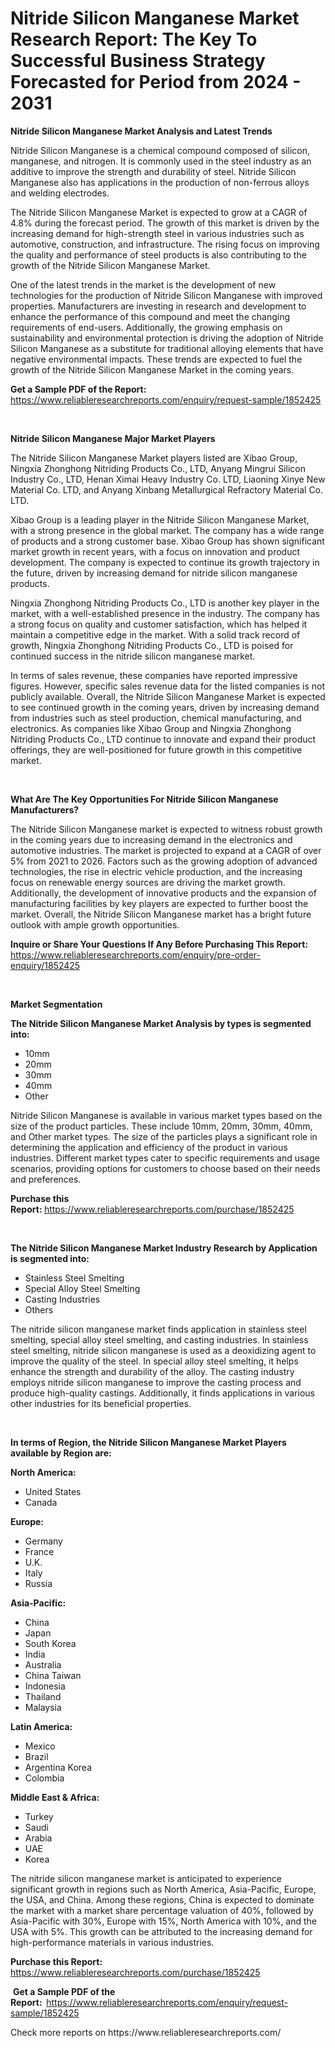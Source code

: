 <p><h1>Nitride Silicon Manganese Market Research Report: The Key To Successful Business Strategy Forecasted for Period from 2024 - 2031</h1></p><p><strong>Nitride Silicon Manganese Market Analysis and Latest Trends</strong></p>
<p><p>Nitride Silicon Manganese is a chemical compound composed of silicon, manganese, and nitrogen. It is commonly used in the steel industry as an additive to improve the strength and durability of steel. Nitride Silicon Manganese also has applications in the production of non-ferrous alloys and welding electrodes.</p><p>The Nitride Silicon Manganese Market is expected to grow at a CAGR of 4.8% during the forecast period. The growth of this market is driven by the increasing demand for high-strength steel in various industries such as automotive, construction, and infrastructure. The rising focus on improving the quality and performance of steel products is also contributing to the growth of the Nitride Silicon Manganese Market.</p><p>One of the latest trends in the market is the development of new technologies for the production of Nitride Silicon Manganese with improved properties. Manufacturers are investing in research and development to enhance the performance of this compound and meet the changing requirements of end-users. Additionally, the growing emphasis on sustainability and environmental protection is driving the adoption of Nitride Silicon Manganese as a substitute for traditional alloying elements that have negative environmental impacts. These trends are expected to fuel the growth of the Nitride Silicon Manganese Market in the coming years.</p></p>
<p><strong>Get a Sample PDF of the Report:&nbsp;</strong> <a href="https://www.reliableresearchreports.com/enquiry/request-sample/1852425">https://www.reliableresearchreports.com/enquiry/request-sample/1852425</a></p>
<p>&nbsp;</p>
<p><strong>Nitride Silicon Manganese Major Market Players</strong></p>
<p><p>The Nitride Silicon Manganese Market players listed are Xibao Group, Ningxia Zhonghong Nitriding Products Co., LTD, Anyang Mingrui Silicon Industry Co., LTD, Henan Ximai Heavy Industry Co. LTD, Liaoning Xinye New Material Co. LTD, and Anyang Xinbang Metallurgical Refractory Material Co. LTD.</p><p>Xibao Group is a leading player in the Nitride Silicon Manganese Market, with a strong presence in the global market. The company has a wide range of products and a strong customer base. Xibao Group has shown significant market growth in recent years, with a focus on innovation and product development. The company is expected to continue its growth trajectory in the future, driven by increasing demand for nitride silicon manganese products.</p><p>Ningxia Zhonghong Nitriding Products Co., LTD is another key player in the market, with a well-established presence in the industry. The company has a strong focus on quality and customer satisfaction, which has helped it maintain a competitive edge in the market. With a solid track record of growth, Ningxia Zhonghong Nitriding Products Co., LTD is poised for continued success in the nitride silicon manganese market.</p><p>In terms of sales revenue, these companies have reported impressive figures. However, specific sales revenue data for the listed companies is not publicly available. Overall, the Nitride Silicon Manganese Market is expected to see continued growth in the coming years, driven by increasing demand from industries such as steel production, chemical manufacturing, and electronics. As companies like Xibao Group and Ningxia Zhonghong Nitriding Products Co., LTD continue to innovate and expand their product offerings, they are well-positioned for future growth in this competitive market.</p></p>
<p>&nbsp;</p>
<p><strong>What Are The Key Opportunities For Nitride Silicon Manganese Manufacturers?</strong></p>
<p><p>The Nitride Silicon Manganese market is expected to witness robust growth in the coming years due to increasing demand in the electronics and automotive industries. The market is projected to expand at a CAGR of over 5% from 2021 to 2026. Factors such as the growing adoption of advanced technologies, the rise in electric vehicle production, and the increasing focus on renewable energy sources are driving the market growth. Additionally, the development of innovative products and the expansion of manufacturing facilities by key players are expected to further boost the market. Overall, the Nitride Silicon Manganese market has a bright future outlook with ample growth opportunities.</p></p>
<p><strong>Inquire or Share Your Questions If Any Before Purchasing This Report:</strong> <a href="https://www.reliableresearchreports.com/enquiry/pre-order-enquiry/1852425">https://www.reliableresearchreports.com/enquiry/pre-order-enquiry/1852425</a></p>
<p>&nbsp;</p>
<p><strong>Market Segmentation</strong></p>
<p><strong>The Nitride Silicon Manganese Market Analysis by types is segmented into:</strong></p>
<p><ul><li>10mm</li><li>20mm</li><li>30mm</li><li>40mm</li><li>Other</li></ul></p>
<p><p>Nitride Silicon Manganese is available in various market types based on the size of the product particles. These include 10mm, 20mm, 30mm, 40mm, and Other market types. The size of the particles plays a significant role in determining the application and efficiency of the product in various industries. Different market types cater to specific requirements and usage scenarios, providing options for customers to choose based on their needs and preferences.</p></p>
<p><strong>Purchase this Report:&nbsp;</strong><a href="https://www.reliableresearchreports.com/purchase/1852425">https://www.reliableresearchreports.com/purchase/1852425</a></p>
<p>&nbsp;</p>
<p><strong>The Nitride Silicon Manganese Market Industry Research by Application is segmented into:</strong></p>
<p><ul><li>Stainless Steel Smelting</li><li>Special Alloy Steel Smelting</li><li>Casting Industries</li><li>Others</li></ul></p>
<p><p>The nitride silicon manganese market finds application in stainless steel smelting, special alloy steel smelting, and casting industries. In stainless steel smelting, nitride silicon manganese is used as a deoxidizing agent to improve the quality of the steel. In special alloy steel smelting, it helps enhance the strength and durability of the alloy. The casting industry employs nitride silicon manganese to improve the casting process and produce high-quality castings. Additionally, it finds applications in various other industries for its beneficial properties.</p></p>
<p>&nbsp;</p>
<p><strong>In terms of Region, the Nitride Silicon Manganese Market Players available by Region are:</strong></p>
<p>
    <p> <strong> North America: </strong>
        <ul>
            <li>United States</li>
            <li>Canada</li>
        </ul>
        </p> 
    <p> <strong> Europe: </strong>
        <ul>
            <li>Germany</li>
            <li>France</li>
            <li>U.K.</li>
            <li>Italy</li>
            <li>Russia</li>
        </ul>
        </p> 
    <p> <strong> Asia-Pacific: </strong>
        <ul>
            <li>China</li>
            <li>Japan</li>
            <li>South Korea</li>
            <li>India</li>
            <li>Australia</li>
            <li>China Taiwan</li>
            <li>Indonesia</li>
            <li>Thailand</li>
            <li>Malaysia</li>
        </ul>
        </p> 
    <p> <strong> Latin America: </strong>
        <ul>
            <li>Mexico</li>
            <li>Brazil</li>
            <li>Argentina Korea</li>
            <li>Colombia</li>
        </ul>
        </p> 
    <p> <strong> Middle East & Africa: </strong>
        <ul>
            <li>Turkey</li>
            <li>Saudi</li>
            <li>Arabia</li>
            <li>UAE</li>
            <li>Korea</li>
        </ul>
    </p>
    </p>
<p><p>The nitride silicon manganese market is anticipated to experience significant growth in regions such as North America, Asia-Pacific, Europe, the USA, and China. Among these regions, China is expected to dominate the market with a market share percentage valuation of 40%, followed by Asia-Pacific with 30%, Europe with 15%, North America with 10%, and the USA with 5%. This growth can be attributed to the increasing demand for high-performance materials in various industries.</p></p>
<p><strong>Purchase this Report: </strong><a href="https://www.reliableresearchreports.com/purchase/1852425">https://www.reliableresearchreports.com/purchase/1852425</a></p>
<p>&nbsp;<strong>Get a Sample PDF of the Report:&nbsp;&nbsp;</strong><a href="https://www.reliableresearchreports.com/enquiry/request-sample/1852425">https://www.reliableresearchreports.com/enquiry/request-sample/1852425</a></p>
<p><strong></strong></p>
<p>Check more reports on https://www.reliableresearchreports.com/</p>